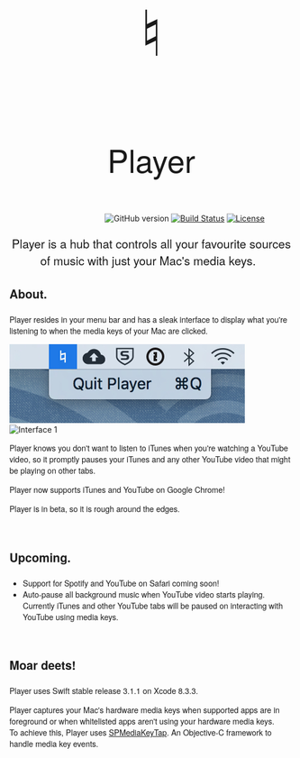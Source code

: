 <p align="center" style="font-family:'Helvetica Neue';font-size:8em;">♮</p>
<p align="center" style="font-family:'Helvetica Neue';font-size:4em;">Player</p>

&nbsp;&nbsp;&nbsp;&nbsp;&nbsp;&nbsp;&nbsp;&nbsp;&nbsp;&nbsp;&nbsp;&nbsp;&nbsp;&nbsp;&nbsp;&nbsp;&nbsp;&nbsp;&nbsp;&nbsp;&nbsp;&nbsp;&nbsp;&nbsp;&nbsp;&nbsp;&nbsp;&nbsp;&nbsp;&nbsp;&nbsp;&nbsp;&nbsp;&nbsp;&nbsp;&nbsp;&nbsp;&nbsp;&nbsp;&nbsp;&nbsp;&nbsp;
![GitHub version](https://img.shields.io/badge/version-0.2b-yellowgreen.svg)
[![Build Status](https://travis-ci.org/anfederico/Clairvoyant.svg?branch=master)](https://travis-ci.org/anfederico/Clairvoyant)
[![License](https://img.shields.io/badge/license-MIT%20License-brightgreen.svg)](https://opensource.org/licenses/MIT)

<p align="center" style="font-family:'Helvetica Neue';font-size:1.5em;">Player is a hub that controls all your favourite sources of music with just your Mac's media keys. 🎉</p>

<h3 style="font-family:'Helvetica Neue';font-size:1.5em">About.</h3>

<p style="font-family:'Helvetica Neue';">Player resides in your menu bar and has a sleak interface to display what you're listening to when the media keys of your Mac are clicked.</p>
<img src="Assets/player2.jpg" alt="Menu Bar"/>
<img src="Assets/player1.jpg" alt="Interface 1"/>

<p style="font-family:'Helvetica Neue';">Player knows you don't want to listen to iTunes when you're watching a YouTube video, so it promptly pauses your iTunes and any other YouTube video that might be playing on other tabs.</p>

<p style="font-family:'Helvetica Neue';">Player now supports <span style="font-family:'Helvetica Neue';">iTunes</span> and <span style="font-family:'Helvetica Neue';">YouTube</span> on Google Chrome! </p>
<p style="font-family:'Helvetica Neue';">Player is in beta, so it is rough around the edges.</p>

<br/>
<h3 style="font-family:'Helvetica Neue';font-size:1.5em;">Upcoming.</h3>
<ul>
<li style="font-family:'Helvetica Neue';">Support for <span style="font-family:'Helvetica Neue';"> Spotify </span> and <span style="font-family:'Helvetica Neue';">YouTube on Safari</span> coming soon!</li>
<li style="font-family:'Helvetica Neue';">Auto-pause all background music when YouTube video starts playing. Currently iTunes and other YouTube tabs will be paused on interacting with YouTube using media keys.</li>
</ul>
<br/>

<h3 style="font-family:'Helvetica Neue';font-size:1.5em;">Moar deets!</h3>
<p style="font-family:'Helvetica Neue';">Player uses Swift stable release 3.1.1 on Xcode 8.3.3.</p>
<p style="font-family:'Helvetica Neue';">Player captures your Mac's hardware media keys when supported apps  are in foreground or when whitelisted apps aren't using your hardware media keys.
<br/>
To achieve this, Player uses <a href="https://github.com/nevyn/SPMediaKeyTap">SPMediaKeyTap</a>. An Objective-C framework to handle media key events.
</p>